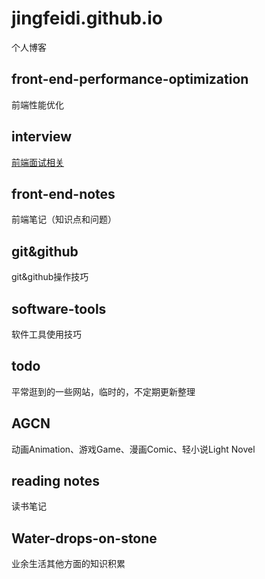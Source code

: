 # jingfeidi.github.io
个人博客
## front-end-performance-optimization
前端性能优化
## interview
[前端面试相关](https://github.com/jingfeidi/jingfeidi.github.io/tree/master/interview)
## front-end-notes
前端笔记（知识点和问题）
## git&github
git&github操作技巧
## software-tools
软件工具使用技巧
## todo
平常逛到的一些网站，临时的，不定期更新整理
## AGCN
动画Animation、游戏Game、漫画Comic、轻小说Light Novel
## reading notes
读书笔记
## Water-drops-on-stone
业余生活其他方面的知识积累
